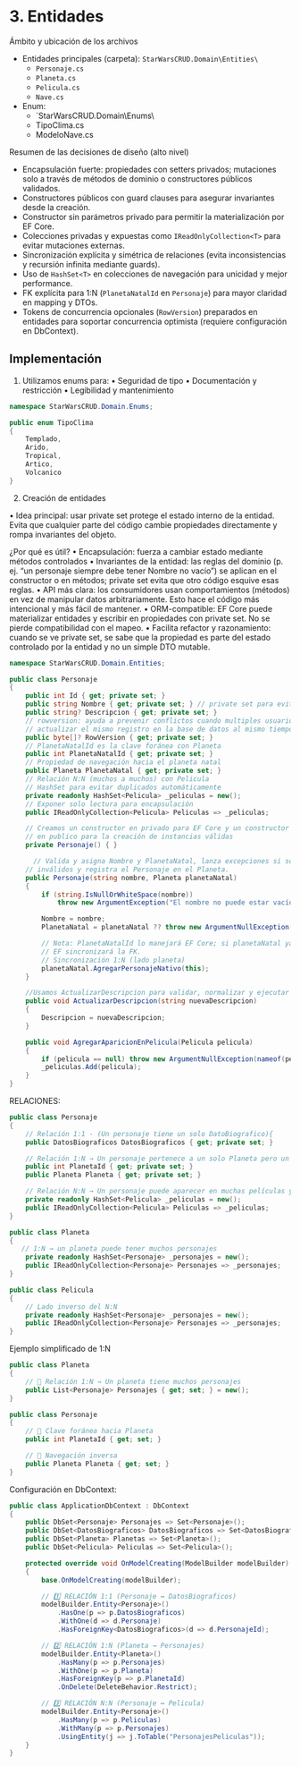 # 3. Entidades

Ámbito y ubicación de los archivos

- Entidades principales (carpeta): `StarWarsCRUD.Domain\Entities\`
  - `Personaje.cs`
  - `Planeta.cs`
  - `Pelicula.cs`
  - `Nave.cs`
- Enum:
  - `StarWarsCRUD.Domain\Enums\
  - TipoClima.cs
  - ModeloNave.cs

Resumen de las decisiones de diseño (alto nivel)

- Encapsulación fuerte: propiedades con setters privados; mutaciones solo a través de métodos de dominio o constructores públicos validados.
- Constructores públicos con guard clauses para asegurar invariantes desde la creación.
- Constructor sin parámetros privado para permitir la materialización por EF Core.
- Colecciones privadas y expuestas como `IReadOnlyCollection<T>` para evitar mutaciones externas.
- Sincronización explícita y simétrica de relaciones (evita inconsistencias y recursión infinita mediante guards).
- Uso de `HashSet<T>` en colecciones de navegación para unicidad y mejor performance.
- FK explícita para 1:N (`PlanetaNatalId` en `Personaje`) para mayor claridad en mapping y DTOs.
- Tokens de concurrencia opcionales (`RowVersion`) preparados en entidades para soportar concurrencia optimista (requiere configuración en DbContext).

## Implementación

1. Utilizamos enums para:
   • Seguridad de tipo
   • Documentación y restricción
   • Legibilidad y mantenimiento

```csharp
namespace StarWarsCRUD.Domain.Enums;

public enum TipoClima
{
    Templado,
    Arido,
    Tropical,
    Artico,
    Volcanico
}
```

2. Creación de entidades

• Idea principal: usar private set protege el estado interno de la entidad. Evita que cualquier parte del código cambie propiedades directamente y rompa invariantes del objeto.

¿Por qué es útil?
• Encapsulación: fuerza a cambiar estado mediante métodos controlados
• Invariantes de la entidad: las reglas del dominio (p. ej. “un personaje siempre debe tener Nombre no vacío”) se aplican en el constructor o en métodos; private set evita que otro código esquive esas reglas.
• API más clara: los consumidores usan comportamientos (métodos) en vez de manipular datos arbitrariamente. Esto hace el código más intencional y más fácil de mantener.
• ORM-compatible: EF Core puede materializar entidades y escribir en propiedades con private set. No se pierde compatibilidad con el mapeo.
• Facilita refactor y razonamiento: cuando se ve private set, se sabe que la propiedad es parte del estado controlado por la entidad y no un simple DTO mutable.

```csharp
namespace StarWarsCRUD.Domain.Entities;

public class Personaje
{
    public int Id { get; private set; }
    public string Nombre { get; private set; } // private set para evitar que se modifique desde fuera de la clase.
    public string? Descripcion { get; private set; }
    // rowversion: ayuda a prevenir conflictos cuando multiples usuarios intentan
    // actualizar el mismo registro en la base de datos al mismo tiempo.
    public byte[]? RowVersion { get; private set; }
    // PlanetaNatalId es la clave foránea con Planeta
    public int PlanetaNatalId { get; private set; }
    // Propiedad de navegación hacia el planeta natal
    public Planeta PlanetaNatal { get; private set; }
    // Relación N:N (muchos a muchos) con Pelicula
    // HashSet para evitar duplicados automáticamente
    private readonly HashSet<Pelicula> _peliculas = new();
    // Exponer solo lectura para encapsulación
    public IReadOnlyCollection<Pelicula> Peliculas => _peliculas;

    // Creamos un constructor en privado para EF Core y un constructor
    // en publico para la creación de instancias válidas
    private Personaje() { }

      // Valida y asigna Nombre y PlanetaNatal, lanza excepciones si son
    // inválidos y registra el Personaje en el Planeta.
    public Personaje(string nombre, Planeta planetaNatal)
    {
        if (string.IsNullOrWhiteSpace(nombre))
            throw new ArgumentException("El nombre no puede estar vacío.", nameof(nombre));

        Nombre = nombre;
        PlanetaNatal = planetaNatal ?? throw new ArgumentNullException(nameof(planetaNatal));

        // Nota: PlanetaNatalId lo manejará EF Core; si planetaNatal ya tiene Id,
        // EF sincronizará la FK.
        // Sincronización 1:N (lado planeta)
        planetaNatal.AgregarPersonajeNativo(this);
    }

    //Usamos ActualizarDescripcion para validar, normalizar y ejecutar efectos al cambiar; Descripcion con private set solo impide asignación externa, sin permitir lógica adicional.
    public void ActualizarDescripcion(string nuevaDescripcion)
    {
        Descripcion = nuevaDescripcion;
    }

    public void AgregarAparicionEnPelicula(Pelicula pelicula)
    {
        if (pelicula == null) throw new ArgumentNullException(nameof(pelicula));
        _peliculas.Add(pelicula);
    }
}
```

RELACIONES:

```csharp
public class Personaje
{
    // Relación 1:1 - (Un personaje tiene un solo DatoBiografico){
    public DatosBiograficos DatosBiograficos { get; private set; }

    // Relación 1:N → Un personaje pertenece a un solo Planeta pero un Planeta puede tener muchos personaje
    public int PlanetaId { get; private set; }
    public Planeta Planeta { get; private set; }

    // Relación N:N → Un personaje puede aparecer en muchas películas y una película puede tener muchos personajes
    private readonly HashSet<Pelicula> _peliculas = new();
    public IReadOnlyCollection<Pelicula> Peliculas => _peliculas;
}
```

```csharp
public class Planeta
{
   // 1:N → un planeta puede tener muchos personajes
    private readonly HashSet<Personaje> _personajes = new();
    public IReadOnlyCollection<Personaje> Personajes => _personajes;
}
```

```csharp
public class Pelicula
{
    // Lado inverso del N:N
    private readonly HashSet<Personaje> _personajes = new();
    public IReadOnlyCollection<Personaje> Personajes => _personajes;
}
```

Ejemplo simplificado de 1:N

```csharp
public class Planeta
{
    // 🔹 Relación 1:N → Un planeta tiene muchos personajes
    public List<Personaje> Personajes { get; set; } = new();
}

public class Personaje
{
    // 🔹 Clave foránea hacia Planeta
    public int PlanetaId { get; set; }

    // 🔹 Navegación inversa
    public Planeta Planeta { get; set; }
}
```

Configuración en DbContext:

```csharp
public class ApplicationDbContext : DbContext
{
    public DbSet<Personaje> Personajes => Set<Personaje>();
    public DbSet<DatosBiograficos> DatosBiograficos => Set<DatosBiograficos>();
    public DbSet<Planeta> Planetas => Set<Planeta>();
    public DbSet<Pelicula> Peliculas => Set<Pelicula>();

    protected override void OnModelCreating(ModelBuilder modelBuilder)
    {
        base.OnModelCreating(modelBuilder);

        // 1️⃣ RELACIÓN 1:1 (Personaje ↔ DatosBiograficos)
        modelBuilder.Entity<Personaje>()
            .HasOne(p => p.DatosBiograficos)
            .WithOne(d => d.Personaje)
            .HasForeignKey<DatosBiograficos>(d => d.PersonajeId);

        // 2️⃣ RELACIÓN 1:N (Planeta → Personajes)
        modelBuilder.Entity<Planeta>()
            .HasMany(p => p.Personajes)
            .WithOne(p => p.Planeta)
            .HasForeignKey(p => p.PlanetaId)
            .OnDelete(DeleteBehavior.Restrict);

        // 3️⃣ RELACIÓN N:N (Personaje ↔ Pelicula)
        modelBuilder.Entity<Personaje>()
            .HasMany(p => p.Peliculas)
            .WithMany(p => p.Personajes)
            .UsingEntity(j => j.ToTable("PersonajesPeliculas"));
    }
}
```
